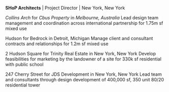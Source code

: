 **SHoP Architects** | Project Director | New York, New York

*Collins Arch* for *Cbus Property* in *Melbourne, Australia*
Lead design team management and coordination across international partnership for 1.75m sf mixed use

Hudson for Bedrock in Detroit, Michigan
Manage client and consultant contracts and relationships for 1.2m sf mixed use

2 Hudson Square for Trinity Real Estate in New York, New York
Develop feasibilities for marketing by the landowner of a site for 330k sf residential with public school

247 Cherry Street for JDS Development in New York, New York
Lead team and consultants through design development of 400,000 sf, 350 unit 80/20 residential tower